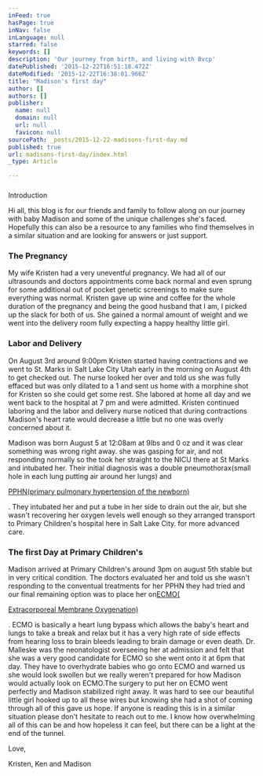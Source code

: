 ```yaml
---
inFeed: true
hasPage: true
inNav: false
inLanguage: null
starred: false
keywords: []
description: 'Our journey from birth, and living with Bvcp'
datePublished: '2015-12-22T16:51:18.472Z'
dateModified: '2015-12-22T16:38:01.966Z'
title: "Madison's first day"
author: []
authors: []
publisher:
  name: null
  domain: null
  url: null
  favicon: null
sourcePath: _posts/2015-12-22-madisons-first-day.md
published: true
url: madisons-first-day/index.html
_type: Article

---
```

### 

Introduction

Hi all, this blog is for our friends and family to follow along on our journey with baby Madison and some of the unique challenges she's faced. Hopefully this can also be a resource to any families who find themselves in a similar situation and are looking for answers or just support.

### The Pregnancy

My wife Kristen had a very uneventful pregnancy. We had all of our ultrasounds and doctors appointments come back normal and even sprung for some additional out of pocket genetic screenings to make sure everything was normal. Kristen gave up wine and coffee for the whole duration of the pregnancy and being the good husband that I am, I picked up the slack for both of us. She gained a normal amount of weight and we went into the delivery room fully expecting a happy healthy little girl. 

### Labor and Delivery

On August 3rd around 9:00pm Kristen started having contractions and we went to St. Marks in Salt Lake City Utah early in the morning on August 4th to get checked out. The nurse looked her over and told us she was fully effaced but was only dilated to a 1 and sent us home with a morphine shot for Kristen so she could get some rest. She labored at home all day and we went back to the hospital at 7 pm and were admitted. Kristen continued laboring and the labor and delivery nurse noticed that during contractions Madison's heart rate would decrease a little but no one was overly concerned about it. 

Madison was born August 5 at 12:08am at 9lbs and 0 oz and it was clear something was wrong right away. she was gasping for air, and not responding normally so the took her straight to the NICU there at St Marks and intubated her. Their initial diagnosis was a double pneumothorax(small hole in each lung putting air around her lungs) and

[PPHN(primary pulmonary hypertension of the newborn)][0]

. They intubated her and put a tube in her side to drain out the air, but she wasn't recovering her oxygen levels well enough so they arranged transport to Primary Children's hospital here in Salt Lake City. for more advanced care.

### The first Day at Primary Children's

Madison arrived at Primary Children's around 3pm on august 5th stable but in very critical condition. The doctors evaluated her and told us she wasn't responding to the conventual treatments for her PPHN they had tried and our final remaining option was to place her on[ECMO(][1]

[Extracorporeal Membrane Oxygenation)][1]

. ECMO is basically a heart lung bypass which allows the baby's heart and lungs to take a break and relax but it has a very high rate of side effects from hearing loss to brain bleeds leading to brain damage or even death. Dr. Malleske was the neonatologist overseeing her at admission and felt that she was a very good candidate for ECMO so she went onto it at 6pm that day. They have to overhydrate babies who go onto ECMO and warned us she would look swollen but we really weren't prepared for how Madison would actually look on ECMO.The surgery to put her on ECMO went perfectly and Madison stabilized right away. It was hard to see our beautiful little girl hooked up to all these wires but knowing she had a shot of coming through all of this gave us hope. If anyone is reading this is in a similar situation please don't hesitate to reach out to me. I know how overwhelming all of this can be and how hopeless it can feel, but there can be a light at the end of the tunnel.

Love,

Kristen, Ken and Madison

[0]: http://pediatrics.med.nyu.edu/conditions-we-treat/conditions/persistent-pulmonary-hypertension-newborn
[1]: https://www.dellchildrens.net/services_and_programs/ecmo/what_is_ecmo/